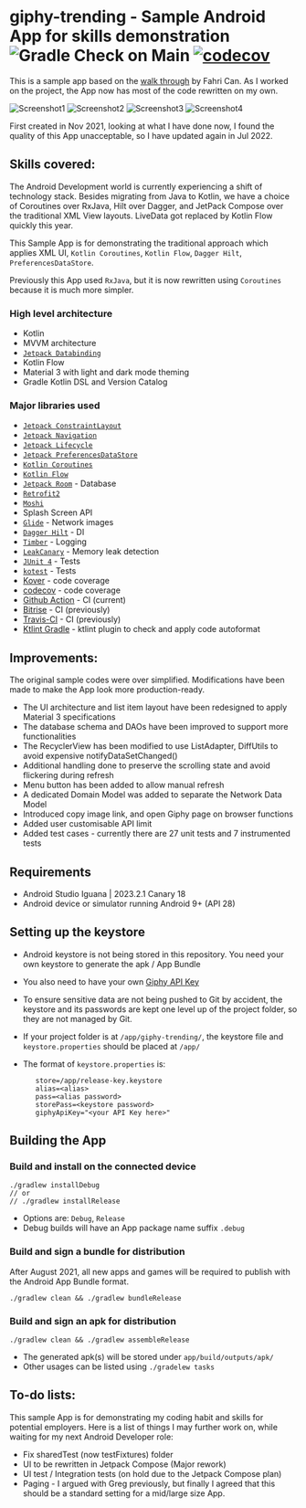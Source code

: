 # giphy-trending - Sample Android App for skills demonstration ![Gradle Check on Main](https://github.com/ryanw-mobile/giphy-trending/actions/workflows/main_check.yml/badge.svg) [![codecov](https://codecov.io/gh/ryanw-mobile/giphy-trending/graph/badge.svg?token=J8PHIH3OPU)](https://codecov.io/gh/ryanw-mobile/giphy-trending)

This is a sample app based on
the [walk through](https://medium.com/codex/android-tutorial-part-1-using-room-with-rxjava-2-dagger-2-kotlin-and-mvvm-f8a54f77d3fa)
by Fahri Can. As I worked on the project, the App now has most of the code rewritten on my own.

![Screenshot1](screenshots/screen0.png) ![Screenshot2](screenshots/screen1.png)
![Screenshot3](screenshots/screen2.png) ![Screenshot4](screenshots/screen3.png)

First created in Nov 2021, looking at what I have done now, I found the quality of this App
unacceptable, so I have updated again in Jul 2022.

## Skills covered:

The Android Development world is currently experiencing a shift of technology stack. Besides
migrating from Java to Kotlin, we have a choice of Coroutines over RxJava, Hilt over Dagger, and
JetPack Compose over the traditional XML View layouts. LiveData got replaced by Kotlin Flow quickly
this year.

This Sample App is for demonstrating the traditional approach which applies XML
UI, `Kotlin Coroutines`, `Kotlin Flow`,
`Dagger Hilt`, `PreferencesDataStore`.

Previously this App used `RxJava`, but it is now rewritten using `Coroutines` because it is much
more simpler.

### High level architecture

* Kotlin
* MVVM architecture
* [`Jetpack Databinding`](https://developer.android.com/jetpack/androidx/releases/databinding)
* Kotlin Flow
* Material 3 with light and dark mode theming
* Gradle Kotlin DSL and Version Catalog

### Major libraries used

* [`Jetpack ConstraintLayout`](https://developer.android.com/jetpack/androidx/releases/constraintlayout)
* [`Jetpack Navigation`](https://developer.android.com/jetpack/androidx/releases/navigation)
* [`Jetpack Lifecycle`](https://developer.android.com/jetpack/androidx/releases/lifecycle)
* [`Jetpack PreferencesDataStore`](https://developer.android.com/jetpack/androidx/releases/datastore)
* [`Kotlin Coroutines`](https://github.com/Kotlin/kotlinx.coroutines)
* [`Kotlin Flow`](https://kotlinlang.org/docs/flow.html)
* [`Jetpack Room`](https://developer.android.com/jetpack/androidx/releases/room) - Database
* [`Retrofit2`](https://square.github.io/retrofit/)
* [`Moshi`](https://github.com/square/moshi)
* Splash Screen API
* [`Glide`](https://github.com/bumptech/glide) - Network images
* [`Dagger Hilt`](https://dagger.dev/hilt/) - DI
* [`Timber`](https://github.com/JakeWharton/timber) - Logging
* [`LeakCanary`](https://github.com/square/leakcanary) - Memory leak detection
* [`JUnit 4`](https://github.com/junit-team/junit4) - Tests
* [`kotest`](https://kotest.io/) - Tests
* [Kover](https://github.com/Kotlin/kotlinx-kover) - code coverage
* [codecov](https://codecov.io/) - code coverage
* [Github Action](https://github.com/features/actions) - CI (current)
* [Bitrise](https://app.bitrise.io/) - CI (previously)
* [Travis-CI](https://travis-ci.org/) - CI (previously)
* [Ktlint Gradle](https://github.com/jlleitschuh/ktlint-gradle) - ktlint plugin to check and apply
  code autoformat

## Improvements:

The original sample codes were over simplified. Modifications have been made to make the App look
more production-ready.

* The UI architecture and list item layout have been redesigned to apply Material 3 specifications
* The database schema and DAOs have been improved to support more functionalities
* The RecyclerView has been modified to use ListAdapter, DiffUtils to avoid expensive
  notifyDataSetChanged()
* Additional handling done to preserve the scrolling state and avoid flickering during refresh
* Menu button has been added to allow manual refresh
* A dedicated Domain Model was added to separate the Network Data Model
* Introduced copy image link, and open Giphy page on browser functions
* Added user customisable API limit
* Added test cases - currently there are 27 unit tests and 7 instrumented tests

## Requirements

* Android Studio Iguana | 2023.2.1 Canary 18
* Android device or simulator running Android 9+ (API 28)

## Setting up the keystore

* Android keystore is not being stored in this repository. You need your own keystore to generate
  the apk / App Bundle

* You also need to have your own [Giphy API Key](https://developers.giphy.com/)

* To ensure sensitive data are not being pushed to Git by accident, the keystore and its passwords
  are kept one level up of the project folder, so they are not managed by Git.

* If your project folder is at `/app/giphy-trending/`, the keystore file and `keystore.properties`
  should be placed at `/app/`

* The format of `keystore.properties` is:
  ```
     store=/app/release-key.keystore
     alias=<alias>
     pass=<alias password>
     storePass=<keystore password>
     giphyApiKey="<your API Key here>"
  ```

## Building the App

### Build and install on the connected device

   ```
   ./gradlew installDebug
   // or
   // ./gradlew installRelease
   ```

* Options are: `Debug`, `Release`
* Debug builds will have an App package name suffix `.debug`

### Build and sign a bundle for distribution

After August 2021, all new apps and games will be required to publish with the Android App Bundle
format.

   ```
   ./gradlew clean && ./gradlew bundleRelease
   ```

### Build and sign an apk for distribution

   ```
   ./gradlew clean && ./gradlew assembleRelease
   ```

* The generated apk(s) will be stored under `app/build/outputs/apk/`
* Other usages can be listed using `./gradelew tasks`

## To-do lists:

This sample App is for demonstrating my coding habit and skills for potential employers. Here is a
list of things I may further work on, while waiting for my next Android Developer role:

* Fix sharedTest (now testFixtures) folder
* UI to be rewritten in Jetpack Compose (Major rework)
* UI test / Integration tests (on hold due to the Jetpack Compose plan)
* Paging - I argued with Greg previously, but finally I agreed that this should be a standard
  setting for a mid/large size App.
